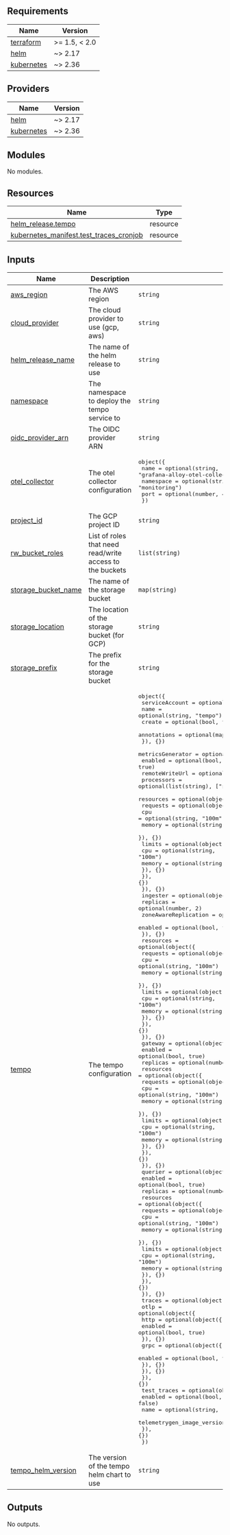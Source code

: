 <!-- BEGIN_TF_DOCS -->
## Requirements

| Name | Version |
|------|---------|
| <a name="requirement_terraform"></a> [terraform](#requirement\_terraform) | >= 1.5, < 2.0 |
| <a name="requirement_helm"></a> [helm](#requirement\_helm) | ~> 2.17 |
| <a name="requirement_kubernetes"></a> [kubernetes](#requirement\_kubernetes) | ~> 2.36 |

## Providers

| Name | Version |
|------|---------|
| <a name="provider_helm"></a> [helm](#provider\_helm) | ~> 2.17 |
| <a name="provider_kubernetes"></a> [kubernetes](#provider\_kubernetes) | ~> 2.36 |

## Modules

No modules.

## Resources

| Name | Type |
|------|------|
| [helm_release.tempo](https://registry.terraform.io/providers/hashicorp/helm/latest/docs/resources/release) | resource |
| [kubernetes_manifest.test_traces_cronjob](https://registry.terraform.io/providers/hashicorp/kubernetes/latest/docs/resources/manifest) | resource |

## Inputs

| Name | Description | Type | Default | Required |
|------|-------------|------|---------|:--------:|
| <a name="input_aws_region"></a> [aws\_region](#input\_aws\_region) | The AWS region | `string` | `"eu-west-1"` | no |
| <a name="input_cloud_provider"></a> [cloud\_provider](#input\_cloud\_provider) | The cloud provider to use (gcp, aws) | `string` | n/a | yes |
| <a name="input_helm_release_name"></a> [helm\_release\_name](#input\_helm\_release\_name) | The name of the helm release to use | `string` | `"tempo"` | no |
| <a name="input_namespace"></a> [namespace](#input\_namespace) | The namespace to deploy the tempo service to | `string` | `"monitoring"` | no |
| <a name="input_oidc_provider_arn"></a> [oidc\_provider\_arn](#input\_oidc\_provider\_arn) | The OIDC provider ARN | `string` | `""` | no |
| <a name="input_otel_collector"></a> [otel\_collector](#input\_otel\_collector) | The otel collector configuration | <pre>object({<br/>    name      = optional(string, "grafana-alloy-otel-collector")<br/>    namespace = optional(string, "monitoring")<br/>    port      = optional(number, 4317)<br/>  })</pre> | n/a | yes |
| <a name="input_project_id"></a> [project\_id](#input\_project\_id) | The GCP project ID | `string` | `""` | no |
| <a name="input_rw_bucket_roles"></a> [rw\_bucket\_roles](#input\_rw\_bucket\_roles) | List of roles that need read/write access to the buckets | `list(string)` | `[]` | no |
| <a name="input_storage_bucket_name"></a> [storage\_bucket\_name](#input\_storage\_bucket\_name) | The name of the storage bucket | `map(string)` | `{}` | no |
| <a name="input_storage_location"></a> [storage\_location](#input\_storage\_location) | The location of the storage bucket (for GCP) | `string` | `"europe-west1"` | no |
| <a name="input_storage_prefix"></a> [storage\_prefix](#input\_storage\_prefix) | The prefix for the storage bucket | `string` | `""` | no |
| <a name="input_tempo"></a> [tempo](#input\_tempo) | The tempo configuration | <pre>object({<br/>    serviceAccount = optional(object({<br/>      name        = optional(string, "tempo")<br/>      create      = optional(bool, true)<br/>      annotations = optional(map(string), {})<br/>    }), {})<br/>    metricsGenerator = optional(object({<br/>      enabled        = optional(bool, true)<br/>      remoteWriteUrl = optional(string, "")<br/>      processors     = optional(list(string), ["service-graphs", "span-metrics"])<br/>      resources = optional(object({<br/>        requests = optional(object({<br/>          cpu    = optional(string, "100m")<br/>          memory = optional(string, "100Mi")<br/>        }), {})<br/>        limits = optional(object({<br/>          cpu    = optional(string, "100m")<br/>          memory = optional(string, "100Mi")<br/>        }), {})<br/>      }), {})<br/>    }), {})<br/>    ingester = optional(object({<br/>      replicas = optional(number, 2)<br/>      zoneAwareReplication = optional(object({<br/>        enabled = optional(bool, false)<br/>      }), {})<br/>      resources = optional(object({<br/>        requests = optional(object({<br/>          cpu    = optional(string, "100m")<br/>          memory = optional(string, "256Mi")<br/>        }), {})<br/>        limits = optional(object({<br/>          cpu    = optional(string, "100m")<br/>          memory = optional(string, "256Mi")<br/>        }), {})<br/>      }), {})<br/>    }), {})<br/>    gateway = optional(object({<br/>      enabled  = optional(bool, true)<br/>      replicas = optional(number, 1)<br/>      resources = optional(object({<br/>        requests = optional(object({<br/>          cpu    = optional(string, "100m")<br/>          memory = optional(string, "100Mi")<br/>        }), {})<br/>        limits = optional(object({<br/>          cpu    = optional(string, "100m")<br/>          memory = optional(string, "100Mi")<br/>        }), {})<br/>      }), {})<br/>    }), {})<br/>    querier = optional(object({<br/>      enabled  = optional(bool, true)<br/>      replicas = optional(number, 1)<br/>      resources = optional(object({<br/>        requests = optional(object({<br/>          cpu    = optional(string, "100m")<br/>          memory = optional(string, "100Mi")<br/>        }), {})<br/>        limits = optional(object({<br/>          cpu    = optional(string, "100m")<br/>          memory = optional(string, "100Mi")<br/>        }), {})<br/>      }), {})<br/>    }), {})<br/>    traces = optional(object({<br/>      otlp = optional(object({<br/>        http = optional(object({<br/>          enabled = optional(bool, true)<br/>        }), {})<br/>        grpc = optional(object({<br/>          enabled = optional(bool, true)<br/>        }), {})<br/>      }), {})<br/>    }), {})<br/>    test_traces = optional(object({<br/>      enabled                    = optional(bool, false)<br/>      name                       = optional(string, "test-traces")<br/>      telemetrygen_image_version = optional(string, "v0.96.0")<br/>    }), {})<br/>  })</pre> | `{}` | no |
| <a name="input_tempo_helm_version"></a> [tempo\_helm\_version](#input\_tempo\_helm\_version) | The version of the tempo helm chart to use | `string` | `"1.34.0"` | no |

## Outputs

No outputs.
<!-- END_TF_DOCS -->
